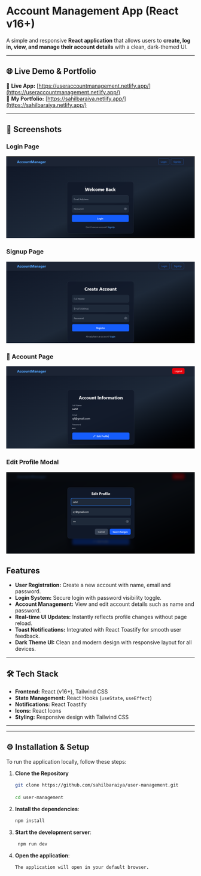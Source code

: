 # Account Management App (React v16+)

A simple and responsive **React application** that allows users to **create, log in, view, and manage their account details** with a clean, dark-themed UI.

---

## 🌐 Live Demo & Portfolio

🔹 **Live App:** [https://useraccountmanagement.netlify.app/](https://useraccountmanagement.netlify.app/)  
🔹 **My Portfolio:** [https://sahilbaraiya.netlify.app/](https://sahilbaraiya.netlify.app/)


---

## 📸 Screenshots

###  Login Page
![Login Page](./public/screenshots/login.png)

###  Signup Page
![Signup Page](./public/screenshots/signup.png)

### 👤 Account Page
![Account Page](./public/screenshots/account.png)

###  Edit Profile Modal
![Edit Modal](./public/screenshots/edit.png)

##  Features

- **User Registration:** Create a new account with name, email and password.  
- **Login System:** Secure login with password visibility toggle.  
- **Account Management:** View and edit account details such as name and password.  
- **Real-time UI Updates:** Instantly reflects profile changes without page reload.  
- **Toast Notifications:** Integrated with React Toastify for smooth user feedback.  
- **Dark Theme UI:** Clean and modern design with responsive layout for all devices.

---

## 🛠️ Tech Stack

- **Frontend:** React (v16+), Tailwind CSS  
- **State Management:** React Hooks (`useState`, `useEffect`)  
- **Notifications:** React Toastify  
- **Icons:** React Icons  
- **Styling:** Responsive design with Tailwind CSS  

---


---

## ⚙️ Installation & Setup





To run the application locally, follow these steps:

1. **Clone the Repository**
   ```bash
   git clone https://github.com/sahilbaraiya/user-management.git

   cd user-management

2. **Install the dependencies**:
   ```bash
   npm install

3. **Start the development server**:
   ```bash
    npm run dev

4. **Open the application**:
    ```bash
    The application will open in your default browser.


